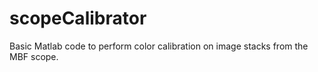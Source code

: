 # scopeCalibrator
Basic Matlab code to perform color calibration on image stacks from the MBF scope.
